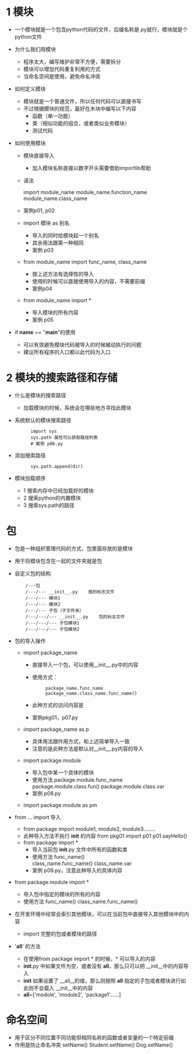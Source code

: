 # 1 模块
- 一个模块就是一个包含python代码的文件，后缀名称是.py就行，模块就是个python文件
- 为什么我们用模块
  - 程序太大，编写维护非常不方便，需要拆分
  - 模块可以增加代码重复利用的方式
  - 当命名空间是使用，避免命名冲突
- 如何定义模块
  - 模块就是一个普通文件，所以任何代码可以直接书写
  - 不过根据模块的规范，最好在木块中编写以下内容
    - 函数（单一功能）
    - 类（相似功能的组合，或者类似业务模块）
    - 测试代码
    
- 如何使用模块
  - 模块直接导入
    - 加入模块名称直接以数字开头需要借助importlib帮助
  - 语法
  
      import module_name
      module_name.function_name
      module_name.class_name
  - 案例p01, p02
  - import 模块 as 别名
    - 导入的同时给模块起一个别名
    - 其余用法跟第一种相同
    - 案例 p03
    
  - from module_name import func_name, class_name
    - 按上述方法有选择性的导入
    - 使用的时候可以直接使用导入的内容，不需要前缀
    - 案例p04
    
  - from module_name import *
    - 导入模块的所有内容
    - 案例 p05
- if __name__ == "__main__"的使用
  - 可以有效避免模块代码被导入的时候被动执行的问题
  - 建议所有程序的入口都以此代码为入口
  
# 2 模块的搜索路径和存储
- 什么是模块的搜索路径
  - 加载模块的时候，系统会在哪些地方寻找此模块
- 系统默认的模块搜索路径

            import sys
            sys.path 属性可以获取路径列表
            # 案例 p06.py
- 添加搜索路径
            
            sys.path.append(dir)

- 模块加载顺序
  - 1 搜索内存中已经加载好的模块
  - 2 搜索python的内置模块
  - 3 搜索sys.path的路径
  
# 包
- 包是一种组织管理代码的方式，包里面存放的是模块
- 用于将模块包含在一起的文件夹就是包
- 自定义包的结构
              
          /---包
          /---/--- __init__.py    报的标志文件
          /---/--- 模块1
          /---/--- 模块2
          /---/--- 子包（子文件夹）
          /---/---/--- __init__.py    包的标志文件
          /---/---/--- 子包模块1
          /---/---/--- 子包模块2
          
- 包的导入操作
  - import package_name
    - 直接导入一个包，可以使用__init__.py中的内容
    - 使用方式：
              
               package_name.func_name
               package_name.class_name.func_name()
    - 此种方式的访问内容是
    - 案例pkg01，p07.py
  - import package_name as p
    - 具体用法跟作用方式，和上述简单导入一致
    - 注意的是此种方法是默认对__init__.py内容的导入
  - import package.module
    - 导入包中某一个具体的模块
    - 使用方法
              package.module.func_name
              package.module.class.fun()
              package.module.class.var
    - 案例 p08.py
    
  - import package.module as pm 
  
- from ... import 导入
  - from package import module1, module2, module3........
  - 此种导入方法不执行 __init__ 的内容
              from pkg01 import p01
              p01.sayHello()
  - from package import *
    - 导入当前包 __init__.py 文件中所有的函数和类
    - 使用方法
        func_name()          
        class_name.func_name()
        class_name.var
    - 案例 p09.py，注意此种导入的具体内容
- from package.module import *
  - 导入包中指定的模块的所有的内容
  - 使用方法
             func_name()
             class_name.func_name()
- 在开发环境中经常会索引其他模块，可以在当前包中直接导入其他模块中的内容
  - import 完整的包或者模块的路径
  
- '__all__' 的方法
  - 在使用from package import * 的时候，* 可以导入的内容
  - __init__.py 中如果文件为空，或者没有 __all__，那么只可以把 __init__中的内容导入
  - __init__ 如果设置了 __all__的值，那么则按照 __all__ 指定的子包或者模块进行如此则不会载入 __init__中的内容
  - __all__=['modole', 'module2', 'package1'......]
  
# 命名空间
- 用于区分不同位置不同功能但相同名称的函数或者变量的一个特定前缀
- 作用是防止命名冲突
           setName()
           Student.setName()
           Dog.setName()
           